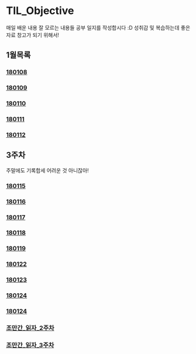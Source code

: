 # TIL_Objective

매일 배운 내용 잘 모르는 내용들 공부 일지를 작성합시다 :D
성취감 및 복습하는데 좋은 자료 창고가 되기 위해서!

## 1월목록

### [180108](ReadMe/180108.md)

### [180109](ReadMe/180109.md)

### [180110](ReadMe/180110.md)

### [180111](ReadMe/180111.md)

### [180112](ReadMe/180112.md)

## 3주차
주말에도 기록합세 어려운 것 아니잖아!

### [180115](ReadMe/180115.md)

### [180116](ReadMe/180116.md)

### [180117](ReadMe/180117.md)

### [180118](ReadMe/180118.md)

### [180119](ReadMe/180119.md)

### [180122](ReadMe/180122.md)

### [180123](ReadMe/180123.md)

### [180124](ReadMe/180124.md)

### [180124](ReadMe/180125.md)


### [조만간_읽자_2주차](ReadMe/01_w02_reading.md)

### [조만간_읽자_3주차](ReadMe/01_w03_reading.md)


